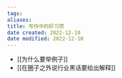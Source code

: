 ```yaml
---
tags: 
aliases: 
title: 写作中的好习惯
date created: 2022-12-10
date modified: 2022-12-10
---
```


- [[为什么要举例子]]
- [[在圈子之外说行业黑话要给出解释]]
